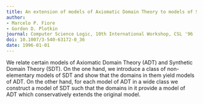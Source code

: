 ```yaml
---
title: An extension of models of Axiomatic Domain Theory to models of Synthetic Domain Theory
author:
- Marcelo P. Fiore
- Gordon D. Plotkin
journal: Computer Science Logic, 10th International Workshop, CSL '96
doi: 10.1007/3-540-63172-0_36
date: 1996-01-01
---
```


We relate certain models of Axiomatic Domain Theory (ADT) and Synthetic Domain Theory (SDT). On the one hand, we introduce a class of non-elementary models of SDT and show that the domains in them yield models of ADT. On the other hand, for each model of ADT in a wide class we construct a model of SDT such that the domains in it provide a model of ADT which conservatively extends the original model.
